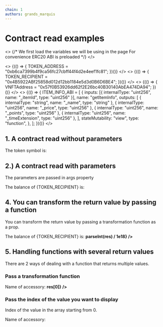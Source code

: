 ```yaml
---
chain: 1
authors: grands_marquis
---
```


# Contract read examples

<>
  {/* 
    We first load the variables we will be using in the page
    For convenience ERC20 ABI is preloaded
*/}
</>

<>
  {(() => {
    TOKEN_ADDRESS = "0xb6ca7399b4f9ca56fc27cbff44f4d2e4eef1fc81";
  })()}
</>
<>
  {(() => {
    TOKEN_RECIPIENT = "0x4B5922ABf25858d012d12bb1184e5d3d0B6D6BE4";
  })()}
</>
<>
  {(() => {
    VNFTAddress = "0x57f0B53926dd62f2E26bc40B30140AbEA474DA94";
  })()}
</>
<>
  {(() => {
    ITEM_INFO_ABI = [
      {
        inputs: [{ internalType: "uint256", name: "_itemId", type: "uint256" }],
        name: "getItemInfo",
        outputs: [
          { internalType: "string", name: "_name", type: "string" },
          { internalType: "uint256", name: "_price", type: "uint256" },
          { internalType: "uint256", name: "_points", type: "uint256" },
          { internalType: "uint256", name: "_timeExtension", type: "uint256" },
        ],
        stateMutability: "view",
        type: "function",
      },
    ];
  })()}
</>

## 1. A contract read without parameters

<span>
  The token symbol is:
  <strong>
    <ContractRead
      address={TOKEN_ADDRESS}
      abi={ABIs.ERC20}
      functionName="symbol"
    />
  </strong>
</span>

## 2.) A contract read with parameters

The parameters are passed in args property

<span>
  The balance of {TOKEN_RECIPIENT} is:
  <strong>
    <ContractRead
      address={TOKEN_ADDRESS}
      abi={ABIs.ERC20}
      functionName="balanceOf"
      args={[TOKEN_RECIPIENT]}
    />
  </strong>
</span>

## 4. You can transform the return value by passing a function

You can transform the return value by passing a transformation function as a prop.

<span>
  The balance of {TOKEN_RECIPIENT} is:
  <strong>
    <ContractRead
      address={TOKEN_ADDRESS}
      abi={ABIs.ERC20}
      functionName="balanceOf"
      args={[TOKEN_RECIPIENT]}
      returnValue={(res) => parseInt(res) / 1e18}
    />
  </strong>
</span>

## 5. Handling functions with several return values

There are 2 ways of dealing with a function that returns multiple values.

### Pass a transformation function

<span>
  Name of accessory:
  <strong>
    <ContractRead
      args={[1]}
      address={VNFTAddress}
      abi={ITEM_INFO_ABI}
      functionName="getItemInfo"
      returnValue={(res) => res[0]}
    />
  </strong>
</span>

### Pass the index of the value you want to display

Index of the value in the array starting from 0.

<span>
  Name of accessory:
  <strong>
    <ContractRead
      args={[1]}
      address={VNFTAddress}
      abi={ITEM_INFO_ABI}
      functionName="getItemInfo"
      returnValue={0}
    />
  </strong>
</span>
